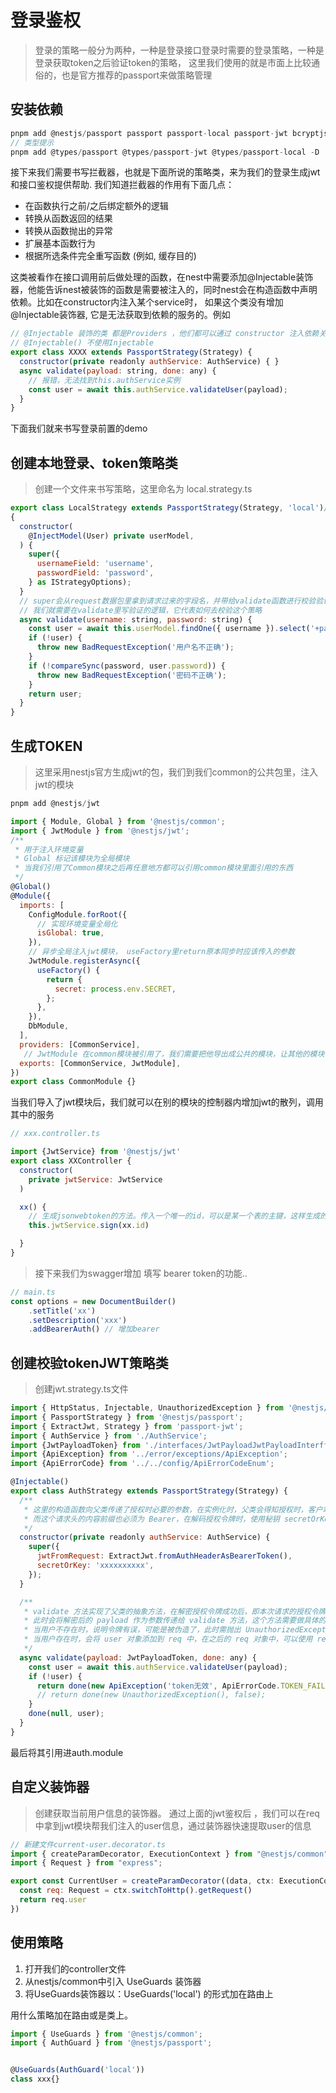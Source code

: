 # 登录鉴权

> 登录的策略一般分为两种，一种是登录接口登录时需要的登录策略，一种是登录获取token之后验证token的策略， 这里我们使用的就是市面上比较通俗的，也是官方推荐的passport来做策略管理

## 安装依赖

```js
pnpm add @nestjs/passport passport passport-local passport-jwt bcryptjs
// 类型提示
pnpm add @types/passport @types/passport-jwt @types/passport-local -D
```

接下来我们需要书写拦截器，也就是下面所说的策略类，来为我们的登录生成jwt和接口鉴权提供帮助.
我们知道拦截器的作用有下面几点：

- 在函数执行之前/之后绑定额外的逻辑
- 转换从函数返回的结果
- 转换从函数抛出的异常
- 扩展基本函数行为
- 根据所选条件完全重写函数 (例如, 缓存目的)

这类被看作在接口调用前后做处理的函数，在nest中需要添加@Injectable装饰器，他能告诉nest被装饰的函数是需要被注入的，同时nest会在构造函数中声明依赖。比如在constructor内注入某个service时， 如果这个类没有增加@Injectable装饰器, 它是无法获取到依赖的服务的。例如

```js
// @Injectable 装饰的类 都是Providers ，他们都可以通过 constructor 注入依赖关系
// @Injectable() 不使用Injectable
export class XXXX extends PassportStrategy(Strategy) {
  constructor(private readonly authService: AuthService) { }
  async validate(payload: string, done: any) {
    // 报错，无法找到this.authService实例
    const user = await this.authService.validateUser(payload);
  }
}
```

下面我们就来书写登录前置的demo

## 创建本地登录、token策略类

> 创建一个文件来书写策略，这里命名为 local.strategy.ts

```js
export class LocalStrategy extends PassportStrategy(Strategy, 'local')// local为校验策略名字 
{
  constructor(
    @InjectModel(User) private userModel,
  ) {
    super({
      usernameField: 'username',
      passwordField: 'password',
    } as IStrategyOptions);
  }
  // super会从request数据包里拿到请求过来的字段名，并带给validate函数进行校验验证
  // 我们就需要在validate里写验证的逻辑，它代表如何去校验这个策略
  async validate(username: string, password: string) {
    const user = await this.userModel.findOne({ username }).select('+password');
    if (!user) {
      throw new BadRequestException('用户名不正确');
    }
    if (!compareSync(password, user.password)) {
      throw new BadRequestException('密码不正确');
    }
    return user;
  }
}

```

## 生成TOKEN

> 这里采用nestjs官方生成jwt的包，我们到我们common的公共包里，注入jwt的模块
> 
```js
pnpm add @nestjs/jwt
```


```js
import { Module, Global } from '@nestjs/common';
import { JwtModule } from '@nestjs/jwt';
/**
 * 用于注入环境变量
 * Global 标记该模块为全局模块
 * 当我们引用了Common模块之后再任意地方都可以引用common模块里面引用的东西
 */
@Global()
@Module({
  imports: [
    ConfigModule.forRoot({
      // 实现环境变量全局化
      isGlobal: true,
    }),
    // 异步全局注入jwt模块， useFactory里return原本同步时应该传入的参数
    JwtModule.registerAsync({
      useFactory() {
        return {
          secret: process.env.SECRET,
        };
      },
    }),
    DbModule,
  ],
  providers: [CommonService],
   // JwtModule 在common模块被引用了，我们需要把他导出成公共的模块，让其他的模块也可以引用
  exports: [CommonService, JwtModule],
})
export class CommonModule {}

```

当我们导入了jwt模块后，我们就可以在别的模块的控制器内增加jwt的散列，调用其中的服务

```js
// xxx.controller.ts

import {JwtService} from '@nestjs/jwt'
export class XXController {
  constructor(
    private jwtService: JwtService
  )

  xx() {
    // 生成jsonwebtoken的方法。传入一个唯一的id，可以是某一个表的主键，这样生成的jwt就是唯一的
    this.jwtService.sign(xx.id)

  }
}
```

> 接下来我们为swagger增加 填写 bearer token的功能..

```js
// main.ts
const options = new DocumentBuilder()
    .setTitle('xx')
    .setDescription('xxx')
    .addBearerAuth() // 增加bearer
```

## 创建校验tokenJWT策略类

> 创建jwt.strategy.ts文件

```js
import { HttpStatus, Injectable, UnauthorizedException } from '@nestjs/common';
import { PassportStrategy } from '@nestjs/passport';
import { ExtractJwt, Strategy } from 'passport-jwt';
import { AuthService } from './AuthService';
import {JwtPayloadToken} from './interfaces/JwtPayloadJwtPayloadInterfface';
import {ApiException} from '../error/exceptions/ApiException';
import {ApiErrorCode} from '../../config/ApiErrorCodeEnum';

@Injectable()
export class AuthStrategy extends PassportStrategy(Strategy) {
  /**
   * 这里的构造函数向父类传递了授权时必要的参数，在实例化时，父类会得知授权时，客户端的请求必须使用 Authorization 作为请求头，
   * 而这个请求头的内容前缀也必须为 Bearer，在解码授权令牌时，使用秘钥 secretOrKey: 'secretKey' 来将授权令牌解码为创建令牌时的 payload。
   */
  constructor(private readonly authService: AuthService) {
    super({
      jwtFromRequest: ExtractJwt.fromAuthHeaderAsBearerToken(),
      secretOrKey: 'xxxxxxxxxx',
    });
  }

  /**
   * validate 方法实现了父类的抽象方法，在解密授权令牌成功后，即本次请求的授权令牌是没有过期的，
   * 此时会将解密后的 payload 作为参数传递给 validate 方法，这个方法需要做具体的授权逻辑，比如这里我使用了通过用户名查找用户是否存在。
   * 当用户不存在时，说明令牌有误，可能是被伪造了，此时需抛出 UnauthorizedException 未授权异常。
   * 当用户存在时，会将 user 对象添加到 req 中，在之后的 req 对象中，可以使用 req.user 获取当前登录用户。
   */
  async validate(payload: JwtPayloadToken, done: any) {
    const user = await this.authService.validateUser(payload);
    if (!user) {
      return done(new ApiException('token无效', ApiErrorCode.TOKEN_FAIL, 30001), false);
      // return done(new UnauthorizedException(), false);
    }
    done(null, user);
  }
}

```

最后将其引用进auth.module

## 自定义装饰器

> 创建获取当前用户信息的装饰器。 通过上面的jwt鉴权后 ，我们可以在req中拿到jwt模块帮我们注入的user信息，通过装饰器快速提取user的信息

```js
// 新建文件current-user.decorator.ts
import { createParamDecorator, ExecutionContext } from "@nestjs/common";
import { Request } from "express";

export const CurrentUser = createParamDecorator((data, ctx: ExecutionContext) => {
  const req: Request = ctx.switchToHttp().getRequest()
  return req.user
})
```

## 使用策略

1. 打开我们的controller文件
2. 从nestjs/common中引入 UseGuards 装饰器
3. 将UseGuards装饰器以：UseGuards('local') 的形式加在路由上

用什么策略加在路由或是类上。

```js
import { UseGuards } from '@nestjs/common';
import { AuthGuard } from '@nestjs/passport';


@UseGuards(AuthGuard('local'))
class xxx{}
```
